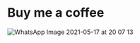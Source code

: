# Buy me a coffee
![WhatsApp Image 2021-05-17 at 20 07 13](https://user-images.githubusercontent.com/63045639/118507058-8236ed00-b74b-11eb-9e9e-3bdf7bce93ce.jpeg)
